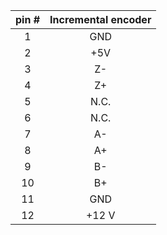 | **pin #** | **Incremental encoder** |
| :---: | :---: |
| 1 | GND |
| 2 | +5V |
| 3 | Z- |
| 4 | Z+ |
| 5 | N.C. |
| 6 | N.C. |
| 7 | A- |
| 8 | A+ |
| 9 | B- |
| 10 | B+ |
| 11 | GND |
| 12 | +12 V |
